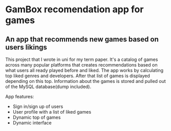 # GamBox recomendation app for games

## An app that recommends new games based on users likings

This project that I wrote in uni for my term paper. It's a catalog of games across many popular platforms that creates recommendations based on what users all ready played before and liked. The app works by calculating top liked genres and developers. After that list of games is displayed depending on this top. Information about the games is stored and pulled out of the MySQL database(dump included).	

App features:
* Sign in/sign up of users
* User profile with a list of liked games
* Dynamic top of games
* Dynamic interface
